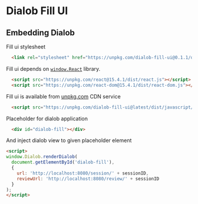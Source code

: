 Dialob Fill UI
=================

Embedding Dialob
-------------------

Fill ui stylesheet
```html
  <link rel="stylesheet" href="https://unpkg.com/dialob-fill-ui@0.1.1/dist/css/dialob.css">
```

Fill ui depends on [`window.React`](https://facebook.github.io/react/index.html) library.
```html
  <script src="https://unpkg.com/react@15.4.1/dist/react.js"></script>
  <script src="https://unpkg.com/react-dom@15.4.1/dist/react-dom.js"></script>
```

Fill ui is available from [unpkg.com](https://unpkg.com) CDN service
```html
  <script src="https://unpkg.com/dialob-fill-ui@latest/dist/javascript/dialob.js"></script>
```

Placeholder for dialob application
```html
  <div id="dialob-fill"></div>
```


And inject dialob view to given placeholder element
```html
<script>
window.Dialob.renderDialob(
  document.getElementById('dialob-fill'),
  {
    url: 'http://localhost:8080/session/' + sessionID,
    reviewUrl: 'http://localhost:8080/review/' + sessionID
  }
);
</script>
```
